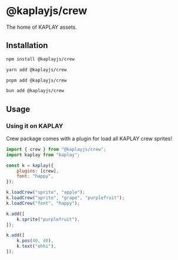 # @kaplayjs/crew

The home of KAPLAY assets.

## Installation

```bash
npm install @kaplayjs/crew
```

```bash
yarn add @kaplayjs/crew
```

```bash
pnpm add @kaplayjs/crew
```

```bash
bun add @kaplayjs/crew
```

## Usage

### Using it on KAPLAY

Crew package comes with a plugin for load all KAPLAY crew sprites!

```js
import { crew } from "@kaplayjs/crew";
import kaplay from "kaplay";

const k = kaplay({
    plugins: [crew],
    font: "happy",
});

k.loadCrew("sprite", "apple");
k.loadCrew("sprite", "grape", "purplefruit");
k.loadCrew("font", "happy");

k.add([
    k.sprite("purplefruit"),
]);

k.add([
    k.pos(40, 40),
    k.text("ohhi"),
]);
```
